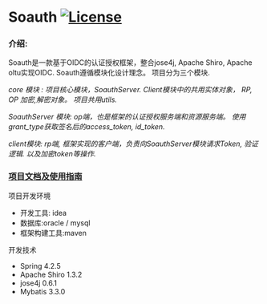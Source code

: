 # Soauth  [![License](https://img.shields.io/hexpm/l/plug.svg)](https://github.com/apereo/cas/blob/master/LICENSE)

### 介绍:
Soauth是一款基于OIDC的认证授权框架，整合jose4j, Apache Shiro, Apache oltu实现OIDC.  Soauth遵循模块化设计理念。 项目分为三个模块.

*core 模块 : 项目核心模块，SoauthServer. Client模块中的共用实体对象， RP, OP 加密,解密对象。 项目共用utils.*

*SoauthServer 模块:  op端，也是框架的认证授权服务端和资源服务端。 使用grant_type获取签名后的access_token, id_token.*

*client模块: rp端, 框架实现的客户端，负责向SoauthServer模块请求Token, 验证逻辑. 以及加密token等操作.*

### [项目文档及使用指南](https://github.com/zhoujie123/Soauth/wiki)

项目开发环境<br />
* 开发工具: idea <br/>  
* 数据库:oracle / mysql <br/> 
* 框架构建工具:maven<br/>
 
 开发技术 <br/> 
 * Spring 4.2.5  <br /> 
 * Apache Shiro 1.3.2 <br/> 
 * jose4j 0.6.1 <br/> 
 * Mybatis 3.3.0<br/>
